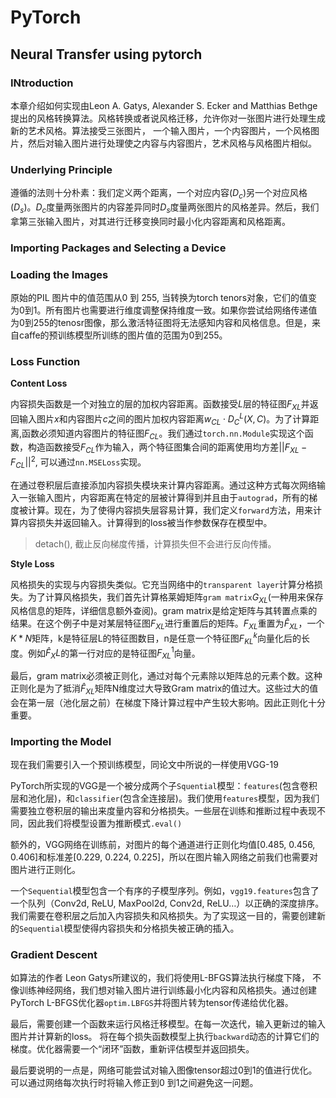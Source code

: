 # PyTorch
## Neural Transfer using pytorch
### INtroduction
本章介绍如何实现由Leon A. Gatys, Alexander S. Ecker and Matthias Bethge提出的风格转换算法。风格转换或者说风格迁移，允许你对一张图片进行处理生成新的艺术风格。算法接受三张图片， 一个输入图片，一个内容图片，一个风格图片，然后对输入图片进行处理使之内容与内容图片，艺术风格与风格图片相似。

### Underlying Principle
遵循的法则十分朴素：我们定义两个距离，一个对应内容($D_c$)另一个对应风格($D_s$)。$D_c$度量两张图片的内容差异同时$D_s$度量两张图片的风格差异。然后，我们拿第三张输入图片，对其进行迁移变换同时最小化内容距离和风格距离。
### Importing Packages and Selecting a Device
### Loading the Images
原始的PIL 图片中的值范围从0 到 255, 当转换为torch tenors对象，它们的值变为0到1。所有图片也需要进行维度调整保持维度一致。如果你尝试给网络传递值为0到255的tenosr图像，那么激活特征图将无法感知内容和风格信息。但是，来自caffe的预训练模型所训练的图片值的范围为0到255。
### Loss Function
**Content Loss**

内容损失函数是一个对独立的层的加权内容距离。函数接受$L$层的特征图$F_{XL}$并返回输入图片$x$和内容图片$c$之间的图片加权内容距离$w_{CL}\cdot D^L_C(X,C)$。为了计算距离,函数必须知道内容图片的特征图$F_{CL}$。我们通过`torch.nn.Module`实现这个函数，构造函数接受$F_{CL}$作为输入，两个特征图集合间的距离使用均方差$||F_{XL} - F_{CL}||^2$, 可以通过`nn.MSELoss`实现。

在通过卷积层后直接添加内容损失模块来计算内容距离。通过这种方式每次网络输入一张输入图片，内容距离在特定的层被计算得到并且由于`autograd`，所有的梯度被计算。现在，为了使得内容损失层容易计算，我们定义`forward`方法，用来计算内容损失并返回输入。计算得到的loss被当作参数保存在模型中。

> detach(), 截止反向梯度传播，计算损失但不会进行反向传播。

**Style Loss**

风格损失的实现与内容损失类似。它充当网络中的`transparent layer`计算分格损失。为了计算风格损失，我们首先计算格莱姆矩阵`gram matrix`$G_{XL}$(一种用来保存风格信息的矩阵，详细信息额外查阅)。gram matrix是给定矩阵与其转置点乘的结果。在这个例子中是对某层特征图$F_{XL}$进行重置后的矩阵。$F_{XL}$重置为$\hat{F}_{XL}$，一个$K * N$矩阵，k是特征层L的特征图数目，n是任意一个特征图$F^k_{KL}$向量化后的长度。例如$\hat{F}_XL$的第一行对应的是特征图$F^1_{XL}$向量。

最后，gram matrix必须被正则化，通过对每个元素除以矩阵总的元素个数。这种正则化是为了抵消$\hat{F}_{XL}$矩阵N维度过大导致Gram matrix的值过大。这些过大的值会在第一层（池化层之前）在梯度下降计算过程中产生较大影响。因此正则化十分重要。

### Importing the Model
现在我们需要引入一个预训练模型，同论文中所说的一样使用VGG-19

PyTorch所实现的VGG是一个被分成两个子`Squential`模型：`features`(包含卷积层和池化层)，和`classifier`(包含全连接层)。我们使用`features`模型，因为我们需要独立卷积层的输出来度量内容和分格损失。一些层在训练和推断过程中表现不同，因此我们将模型设置为推断模式`.eval()`

额外的，VGG网络在训练前，对图片的每个通道进行正则化均值[0.485, 0.456, 0.406]和标准差[0.229, 0.224, 0.225]，所以在图片输入网络之前我们也需要对图片进行正则化。

一个`Sequential`模型包含一个有序的子模型序列。例如，`vgg19.features`包含了一个队列（Conv2d, ReLU, MaxPool2d, Conv2d, ReLU…）以正确的深度排序。我们需要在卷积层之后加入内容损失和风格损失。为了实现这一目的，需要创建新的`Sequential`模型使得内容损失和分格损失被正确的插入。
### Gradient Descent
如算法的作者 Leon Gatys所建议的，我们将使用L-BFGS算法执行梯度下降， 不像训练神经网络，我们想对输入图片进行训练最小化内容和风格损失。通过创建PyTorch L-BFGS优化器`optim.LBFGS`并将图片转为tensor传递给优化器。

最后，需要创建一个函数来运行风格迁移模型。在每一次迭代，输入更新过的输入图片并计算新的loss。 将在每个损失函数模型上执行`backward`动态的计算它们的梯度。优化器需要一个“闭环”函数，重新评估模型并返回损失。

最后要说明的一点是，网络可能尝试对输入图像tensor超过0到1的值进行优化。可以通过网络每次执行时将输入修正到0 到1之间避免这一问题。
